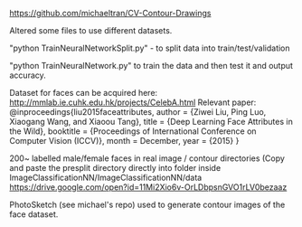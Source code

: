 https://github.com/michaeltran/CV-Contour-Drawings

Altered some files to use different datasets.

"python TrainNeuralNetworkSplit.py" - to split data into train/test/validation

"python TrainNeuralNetwork.py" to train the data and then test it and output accuracy.

Dataset for faces can be acquired here: http://mmlab.ie.cuhk.edu.hk/projects/CelebA.html
Relevant paper: @inproceedings{liu2015faceattributes,
 	author = {Ziwei Liu, Ping Luo, Xiaogang Wang, and Xiaoou Tang},
 	title = {Deep Learning Face Attributes in the Wild},
 	booktitle = {Proceedings of International Conference on Computer Vision (ICCV)},
 	month = December,
 	year = {2015} 
  }

200~ labelled male/female faces in real image / contour directories (Copy and paste the presplit directory directly into folder inside ImageClassificationNN/ImageClassificationNN/data
https://drive.google.com/open?id=11Mi2Xio6v-OrLDbpsnGVO1rLV0bezaaz

PhotoSketch (see michael's repo) used to generate contour images of the face dataset. 
